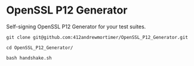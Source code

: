 OpenSSL P12 Generator
=====================

Self-signing OpenSSL P12 Generator for your test suites.

```
git clone git@github.com:412andrewmortimer/OpenSSL_P12_Generator.git
```
```
cd OpenSSL_P12_Generator/
```
```
bash handshake.sh
```
